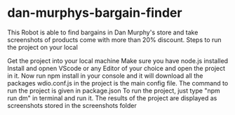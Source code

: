 # dan-murphys-bargain-finder

This Robot is able to find bargains in Dan Murphy's store and take screenshots of products come with more than 20% discount. 
Steps to run the project on your local

Get the project into your local machine
Make sure you have node.js installed
Install and opnen VScode or any Editor of your choice and open the project in it.
Now run npm install in your console and it will download all the packages
wdio.conf.js in the project is the main config file.
The command to run the project is given in package.json
To run the project, just type "npm run dm" in terminal and run it.
The results of the project are displayed as screenshots stored in the screenshots folder
